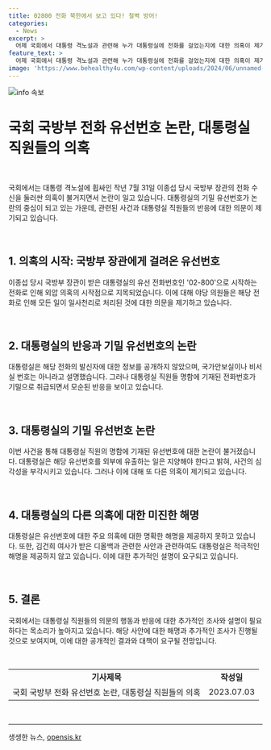 ```yaml
---
title: 02800 전화 북한에서 보고 있다! 철벽 방어!
categories:
  - News
excerpt: >
  어제 국회에서 대통령 격노설과 관련해 누가 대통령실에 전화를 걸었는지에 대한 의혹이 제기되었습니다. 전화를 받은 이종섭 당시 국방부 장관은 대통령실 전화를 받았지만, 정체를 밝히지 않았습니다. 누구의 전화번호인지 야당 의원들의 캐물음에 대통령실은 전화번호는 기밀이라며 정체를 밝히지 않았습니다. 또한 대통령 비서실장은 관련하여 거부 의사를 밝히기도 했습니다. MBC뉴스 조희원입니다.
feature_text: >
  어제 국회에서 대통령 격노설과 관련해 누가 대통령실에 전화를 걸었는지에 대한 의혹이 제기되었습니다. 전화를 받은 이종섭 당시 국방부 장관은 대통령실 전화를 받았지만, 정체를 밝히지 않았습니다. 누구의 전화번호인지 야당 의원들의 캐물음에 대통령실은 전화번호는 기밀이라며 정체를 밝히지 않았습니다. 또한 대통령 비서실장은 관련하여 거부 의사를 밝히기도 했습니다. MBC뉴스 조희원입니다.
image: 'https://www.behealthy4u.com/wp-content/uploads/2024/06/unnamed-file.png'
---
```


<p><img src="https://www.behealthy4u.com/wp-content/uploads/2024/06/unnamed-file.png" alt="info 속보" /></p>

<h1><b>국회 국방부 전화 유선번호 논란, 대통령실 직원들의 의혹</b></h1>

<p data-ke-size="size16">&nbsp;</p>

<p>국회에서는 대통령 격노설에 휩싸인 작년 7월 31일 이종섭 당시 국방부 장관의 전화 수신을 둘러싼 의혹이 불거지면서 논란이 일고 있습니다. 대통령실의 기밀 유선번호가 논란의 중심이 되고 있는 가운데, 관련된 사건과 대통령실 직원들의 반응에 대한 의문이 제기되고 있습니다.</p>

<p data-ke-size="size16">&nbsp;</p>

<h2 data-ke-size="size26">1. 의혹의 시작: 국방부 장관에게 걸려온 유선번호</h2>

<p data-ke-size="size16">이종섭 당시 국방부 장관이 받은 대통령실의 유선 전화번호인 '02-800'으로 시작하는 전화로 인해 외압 의혹의 시작점으로 지목되었습니다. 이에 대해 야당 의원들은 해당 전화로 인해 모든 일이 일사천리로 처리된 것에 대한 의문을 제기하고 있습니다.</p>

<p data-ke-size="size16">&nbsp;</p>

<h2 data-ke-size="size26">2. 대통령실의 반응과 기밀 유선번호의 논란</h2>

<p data-ke-size="size16">대통령실은 해당 전화의 발신자에 대한 정보를 공개하지 않았으며, 국가안보실이나 비서실 번호는 아니라고 설명했습니다. 그러나 대통령실 직원들 명함에 기재된 전화번호가 기밀으로 취급되면서 모순된 반응을 보이고 있습니다.</p>

<p data-ke-size="size16">&nbsp;</p>

<h2 data-ke-size="size26">3. 대통령실의 기밀 유선번호 논란</h2>

<p data-ke-size="size16">이번 사건을 통해 대통령실 직원의 명함에 기재된 유선번호에 대한 논란이 불거졌습니다. 대통령실은 해당 유선번호를 외부에 유출하는 일은 지양해야 한다고 밝혀, 사건의 심각성을 부각시키고 있습니다. 그러나 이에 대해 또 다른 의혹이 제기되고 있습니다.</p>

<p data-ke-size="size16">&nbsp;</p>

<h2 data-ke-size="size26">4. 대통령실의 다른 의혹에 대한 미진한 해명</h2>

<p data-ke-size="size16">대통령실은 유선번호에 대한 주요 의혹에 대한 명확한 해명을 제공하지 못하고 있습니다. 또한, 김건희 여사가 받은 디올백과 관련한 사안과 관련하여도 대통령실은 적극적인 해명을 제공하지 않고 있습니다. 이에 대한 추가적인 설명이 요구되고 있습니다.</p>

<p data-ke-size="size16">&nbsp;</p>

<h2 data-ke-size="size26">5. 결론</h2>

<p data-ke-size="size16">국회에서는 대통령실 직원들의 의문의 행동과 반응에 대한 추가적인 조사와 설명이 필요하다는 목소리가 높아지고 있습니다. 해당 사안에 대한 해명과 추가적인 조사가 진행될 것으로 보여지며, 이에 대한 공개적인 결과와 대책이 요구될 전망입니다.</p>

<p data-ke-size="size16">&nbsp;</p>

<table>
<tbody>
<tr>
<td style="text-align: center; height: 17px;"><b>기사제목</b></td>
<td style="text-align: center; height: 17px;"><b>작성일</b></td>
</tr>
<tr>
<td style="text-align: center; height: 17px;">국회 국방부 전화 유선번호 논란, 대통령실 직원들의 의혹</td>
<td style="text-align: center; height: 17px;">2023.07.03</td>
</tr>
</tbody>
</table>

<p data-ke-size="size16">&nbsp;</p>

<hr>
생생한 뉴스, <a href="https://opensis.kr" rel="dofollow">opensis.kr</a>


